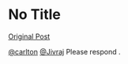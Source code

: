 # No Title

[Original Post](https://discourse.onlinedegree.iitm.ac.in/t/164277/69)

<p><a class="mention" href="/u/carlton">@carlton</a> <a class="mention" href="/u/jivraj">@Jivraj</a>  Please respond .</p>
